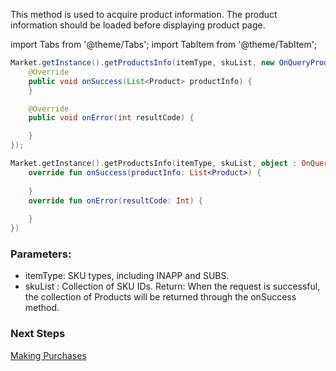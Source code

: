 

 This method is used to acquire product information. The product information should be loaded before displaying product page.


import Tabs from '@theme/Tabs';
import TabItem from '@theme/TabItem';

<Tabs>
  <TabItem value="Java" label="Java" default>

```Java
Market.getInstance().getProductsInfo(itemType, skuList, new OnQueryProductListener() {
    @Override
    public void onSuccess(List<Product> productInfo) {
    }

    @Override
    public void onError(int resultCode) {

    }
});
```
  </TabItem>
  <TabItem value="Kotlin" label="Kotlin">

```Kotlin
Market.getInstance().getProductsInfo(itemType, skuList, object : OnQueryProductListener {
    override fun onSuccess(productInfo: List<Product>) {
        
    }
    override fun onError(resultCode: Int) {
        
    }
})
```
  </TabItem>

</Tabs>


### Parameters:
- itemType: SKU types, including INAPP and SUBS.
- skuList : Collection of SKU IDs.
 Return:
When the request is successful, the collection of Products will be returned through the onSuccess method.

### Next Steps

[Making Purchases](/MakingPurchases/Android.md)